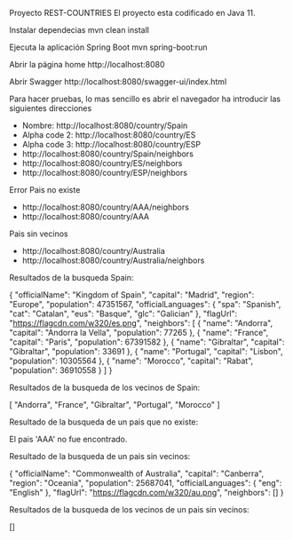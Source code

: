 Proyecto REST-COUNTRIES
El proyecto esta codificado en Java 11.

Instalar dependecias
mvn clean install

Ejecuta la aplicación Spring Boot 
mvn spring-boot:run

Abrir la página home
http://localhost:8080

Abrir Swagger
http://localhost:8080/swagger-ui/index.html

Para hacer pruebas, lo mas sencillo es abrir el navegador ha introducir las siguientes direcciones
- Nombre: http://localhost:8080/country/Spain        
- Alpha code 2: http://localhost:8080/country/ES
- Alpha code 3: http://localhost:8080/country/ESP
- http://localhost:8080/country/Spain/neighbors
- http://localhost:8080/country/ES/neighbors
- http://localhost:8080/country/ESP/neighbors

Error Pais no existe
- http://localhost:8080/country/AAA/neighbors
- http://localhost:8080/country/AAA

Pais sin vecinos
- http://localhost:8080/country/Australia
- http://localhost:8080/country/Australia/neighbors


Resultados de la busqueda Spain: 

{
  "officialName": "Kingdom of Spain",
  "capital": "Madrid",
  "region": "Europe",
  "population": 47351567,
  "officialLanguages": {
    "spa": "Spanish",
    "cat": "Catalan",
    "eus": "Basque",
    "glc": "Galician"
  },
  "flagUrl": "https://flagcdn.com/w320/es.png",
  "neighbors": [
    {
      "name": "Andorra",
      "capital": "Andorra la Vella",
      "population": 77265
    },
    {
      "name": "France",
      "capital": "Paris",
      "population": 67391582
    },
    {
      "name": "Gibraltar",
      "capital": "Gibraltar",
      "population": 33691
    },
    {
      "name": "Portugal",
      "capital": "Lisbon",
      "population": 10305564
    },
    {
      "name": "Morocco",
      "capital": "Rabat",
      "population": 36910558
    }
  ]
}

Resultados de la busqueda de los vecinos de Spain:

[
  "Andorra",
  "France",
  "Gibraltar",
  "Portugal",
  "Morocco"
]

Resultado de la busqueda de un pais que no existe:

El pai­s 'AAA' no fue encontrado.

Resultado de la busqueda de un pais sin vecinos:

{
  "officialName": "Commonwealth of Australia",
  "capital": "Canberra",
  "region": "Oceania",
  "population": 25687041,
  "officialLanguages": {
    "eng": "English"
  },
  "flagUrl": "https://flagcdn.com/w320/au.png",
  "neighbors": []
}

Resultados de la busqueda de los vecinos de un pais sin vecinos:

[]
